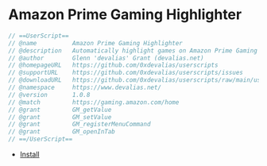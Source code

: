 # Amazon Prime Gaming Highlighter

```javascript
// ==UserScript==
// @name          Amazon Prime Gaming Highlighter
// @description   Automatically highlight games on Amazon Prime Gaming based on specific criteria
// @author        Glenn 'devalias' Grant (devalias.net)
// @homepageURL   https://github.com/0xdevalias/userscripts
// @supportURL    https://github.com/0xdevalias/userscripts/issues
// @downloadURL   https://github.com/0xdevalias/userscripts/raw/main/userscripts/amazon-prime-gaming-highlighter/amazon-prime-gaming-highlighter.user.js
// @namespace     https://www.devalias.net/
// @version       1.0.8
// @match         https://gaming.amazon.com/home
// @grant         GM_getValue
// @grant         GM_setValue
// @grant         GM_registerMenuCommand
// @grant         GM_openInTab
// ==/UserScript==
```

- [Install](https://github.com/0xdevalias/userscripts/raw/main/userscripts/amazon-prime-gaming-highlighter/amazon-prime-gaming-highlighter.user.js)
